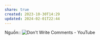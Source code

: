 ```yaml
---
share: true
created: 2023-10-30T14:29
updated: 2024-02-01T22:44
---
```


Nguồn:: ![Don't Write Comments - YouTube](https://youtu.be/Bf7vDBBOBUA?si=OGmrsV75c4KYl7Rs&t=203)